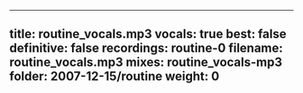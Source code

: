 
---
title: routine_vocals.mp3
vocals: true
best: false
definitive: false
recordings: routine-0
filename: routine_vocals.mp3
mixes: routine_vocals-mp3
folder: 2007-12-15/routine
weight: 0
---
